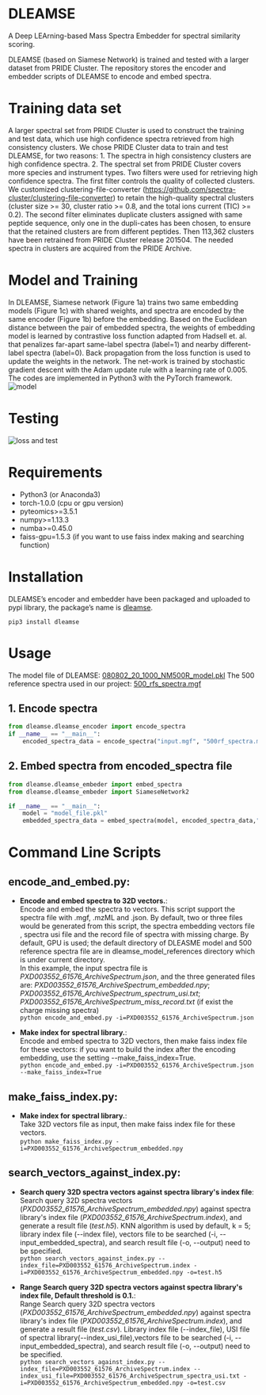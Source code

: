# DLEAMSE
A Deep LEArning-based Mass Spectra Embedder for spectral similarity scoring. 
  
DLEAMSE (based on Siamese Network) is trained and tested with a larger dataset from PRIDE Cluster. The repository stores the encoder and embedder scripts of DLEAMSE to encode and embed spectra.

# Training data set
A larger spectral set from PRIDE Cluster is used to construct the training and test data, which use high confidence spectra retrieved from high consistency clusters. We chose PRIDE Cluster data to train and test DLEAMSE, for two reasons: 1. The spectra in high consistency clusters are high confidence spectra. 2. The spectral set from PRIDE Cluster covers more species and instrument types. Two filters were used for retrieving high confidence spectra. The first filter controls the quality of collected clusters. We customized clustering-file-converter (https://github.com/spectra-cluster/clustering-file-converter) to retain the high-quality spectral clusters (cluster size >= 30, cluster ratio >= 0.8, and the total ions current (TIC) >= 0.2). The second filter eliminates duplicate clusters assigned with same peptide sequence, only one in the dupli-cates has been chosen, to ensure that the retained clusters are from different peptides. Then 113,362 clusters have been retrained from PRIDE Cluster release 201504. The needed spectra in clusters are acquired from the PRIDE Archive.

# Model and Training
In DLEAMSE, Siamese network (Figure 1a) trains two same embedding models (Figure 1c) with shared weights, and spectra are encoded by the same encoder (Figure 1b) before the embedding. Based on the Euclidean distance between the pair of embedded spectra, the weights of embedding model is learned by contrastive loss function adapted from Hadsell et. al. that penalizes far-apart same-label spectra (label=1) and nearby different-label spectra (label=0). Back propagation from the loss function is used to update the weights in the network. The net-work is trained by stochastic gradient descent with the Adam update rule with a learning rate of 0.005. The codes are implemented in Python3 with the PyTorch framework.
![model](https://github.com/bigbio/DLEAMSE/blob/master/src/DLEAMSE/dleamse_modle_references/model.png)

# Testing
![loss and test](https://github.com/bigbio/DLEAMSE/blob/master/src/DLEAMSE/dleamse_modle_references/loss_and_test.png)

# Requirements

- Python3 (or Anaconda3)
- torch-1.0.0 (cpu or gpu version)
- pyteomics>=3.5.1
- numpy>=1.13.3
- numba>=0.45.0
- faiss-gpu=1.5.3 (if you want to use faiss index making and searching function)

# Installation

DLEAMSE’s encoder and embedder have been packaged and uploaded to pypi library, the package’s name is [dleamse](https://pypi.org/project/dleamse/).

`pip3 install dleamse`

# Usage

The model file of DLEAMSE: [080802_20_1000_NM500R_model.pkl](https://github.com/bigbio/DLEAMSE/tree/master/src/DLEAMSE/siamese_modle_reference)
The 500 reference spectra used in our project: [500_rfs_spectra.mgf](https://github.com/bigbio/DLEAMSE/tree/master/src/DLEAMSE/siamese_modle_reference)

## 1. Encode spectra

```python
from dleamse.dleamse_encoder import encode_spectra
if __name__ == "__main__":
	encoded_spectra_data = encode_spectra("input.mgf", "500rf_spectra.mgf", "cmiss_record.txt","./encodes_result.txt")
```

## 2. Embed spectra from encoded_spectra file

```python
from dleamse.dleamse_embeder import embed_spectra
from dleamse.dleamse_embeder import SiameseNetwork2

if __name__ == "__main__":
	model = "model_file.pkl"
	embedded_spectra_data = embed_spectra(model, encoded_spectra_data,"embedded_result.csv", use_gpu=False)
```

# Command Line Scripts

## **encode_and_embed.py**:
* **Encode and embed spectra to 32D vectors.**:<br>
Encode and embed the spectra to vectors. This script support the spectra file with .mgf, .mzML and .json. By default, two or three files would be generated from this script, the spectra embedding vectors file , spectra usi file and the record file of spectra with missing charge. By default, GPU is used; the default directory of DLEASME model and 500 reference spectra file are in dleamse_model_references directory which is under current directory.<br>
In this example, the input spectra file is *PXD003552_61576_ArchiveSpectrum.json*, and the three generated files are: *PXD003552_61576_ArchiveSpectrum_embedded.npy*; *PXD003552_61576_ArchiveSpectrum_spectrum_usi.txt*; *PXD003552_61576_ArchiveSpectrum_miss_record.txt* (if exist the charge missing spectra) <br>
`python encode_and_embed.py -i=PXD003552_61576_ArchiveSpectrum.json`

* **Make index for spectral library.**:<br>
 Encode and embed spectra to 32D vectors, then make faiss index file for these vectors: if you want to build the index after the encoding embedding, use the setting --make_faiss_index=True.<br>
`python encode_and_embed.py -i=PXD003552_61576_ArchiveSpectrum.json --make_faiss_index=True`

## **make_faiss_index.py**:
* **Make index for spectral library.**:<br>
 Take 32D vectors file as input, then make faiss index file for these vectors.<br>
`python make_faiss_index.py -i=PXD003552_61576_ArchiveSpectrum_embedded.npy`

## **search_vectors_against_index.py**:
* **Search query 32D spectra vectors against spectra library's index file**:<br>
Search query 32D spectra vectors (*PXD003552_61576_ArchiveSpectrum_embedded.npy*) against spectra library's index file (*PXD003552_61576_ArchiveSpectrum.index*), and generate a result file (*test.h5*). KNN algorithm is used by default, k = 5; library index file (--index file), vectors file to be searched (-i, --input_embedded_spectra), and search result file (-o, --output) need to be specified.<br>
`python search_vectors_against_index.py --index_file=PXD003552_61576_ArchiveSpectrum.index -i=PXD003552_61576_ArchiveSpectrum_embedded.npy -o=test.h5`

* **Range Search query 32D spectra vectors against spectra library's index file, Default threshold is 0.1.**:<br>
Range Search query 32D spectra vectors (*PXD003552_61576_ArchiveSpectrum_embedded.npy*) against spectra library's index file (*PXD003552_61576_ArchiveSpectrum.index*), and generate a result file (*test.csv*). Library index file (--index_file), USI file of spectral library(--index_usi_file),vectors file to be searched (-i, --input_embedded_spectra), and search result file (-o, --output) need to be specified.<br>
`python search_vectors_against_index.py --index_file=PXD003552_61576_ArchiveSpectrum.index --index_usi_file=PXD003552_61576_ArchiveSpectrum_spectra_usi.txt -i=PXD003552_61576_ArchiveSpectrum_embedded.npy -o=test.csv`
